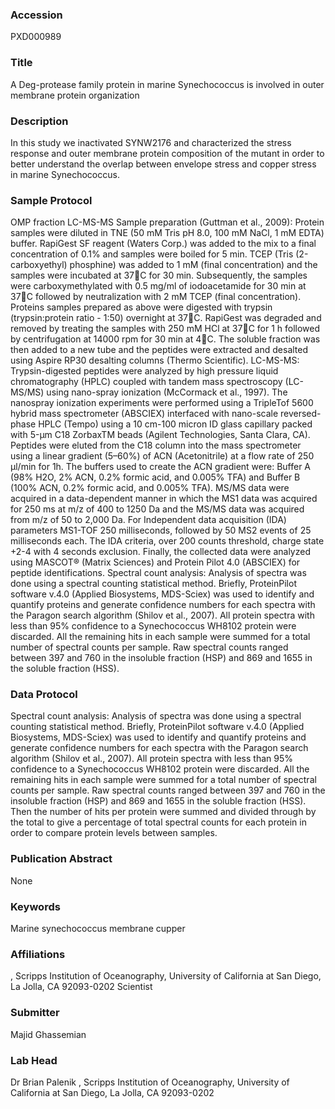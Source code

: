 ### Accession
PXD000989

### Title
A Deg-protease family protein in marine Synechococcus is involved in outer membrane protein organization

### Description
In this study we inactivated SYNW2176 and characterized the stress response and outer membrane protein composition of the mutant in order to better understand the overlap between envelope stress and copper stress in marine Synechococcus.

### Sample Protocol
OMP fraction LC-MS-MS Sample preparation (Guttman et al., 2009): Protein samples were diluted in TNE (50 mM Tris pH 8.0, 100 mM NaCl, 1 mM EDTA) buffer. RapiGest SF reagent (Waters Corp.) was added to the mix to a final concentration of 0.1% and samples were boiled for 5 min. TCEP (Tris (2-carboxyethyl) phosphine) was added to 1 mM (final concentration) and the samples were incubated at 37C for 30 min. Subsequently, the samples were carboxymethylated with 0.5 mg/ml of iodoacetamide for 30 min at 37C followed by neutralization with 2 mM TCEP (final concentration).  Proteins samples prepared as above were digested with trypsin (trypsin:protein ratio - 1:50) overnight at 37C. RapiGest was degraded and removed by treating the samples with 250 mM HCl at 37C for 1 h followed by centrifugation at 14000 rpm for 30 min at 4C. The soluble fraction was then added to a new tube and the peptides were extracted and desalted using Aspire RP30 desalting columns (Thermo Scientific).  LC-MS-MS: Trypsin-digested peptides were analyzed by high pressure liquid chromatography (HPLC) coupled with tandem mass spectroscopy (LC-MS/MS) using nano-spray ionization (McCormack et al., 1997). The nanospray ionization experiments were performed using a TripleTof 5600 hybrid mass spectrometer (ABSCIEX) interfaced with nano-scale reversed-phase HPLC (Tempo) using a 10 cm-100 micron ID glass capillary packed with 5-µm C18 ZorbaxTM beads (Agilent Technologies, Santa Clara, CA).  Peptides were eluted from the C18 column into the mass spectrometer using a linear gradient (5–60%) of ACN (Acetonitrile) at a flow rate of 250 μl/min for 1h. The buffers used to create the ACN gradient were: Buffer A (98% H2O, 2% ACN, 0.2% formic acid, and 0.005% TFA) and Buffer B (100% ACN, 0.2% formic acid, and 0.005% TFA). MS/MS data were acquired in a data-dependent manner in which the MS1 data was acquired for 250 ms at m/z of 400 to 1250 Da and the MS/MS data was acquired from m/z of 50 to 2,000 Da. For Independent data acquisition (IDA) parameters MS1-TOF 250 milliseconds, followed by 50 MS2 events of 25 milliseconds each. The IDA criteria, over 200 counts threshold, charge state +2-4 with 4 seconds exclusion. Finally, the collected data were analyzed using MASCOT® (Matrix Sciences) and Protein Pilot 4.0 (ABSCIEX) for peptide identifications. Spectral count analysis: Analysis of spectra was done using a spectral counting statistical method.  Briefly, ProteinPilot software v.4.0 (Applied Biosystems, MDS-Sciex) was used to identify and quantify proteins and generate confidence numbers for each spectra with the Paragon search algorithm (Shilov et al., 2007).  All protein spectra with less than 95% confidence to a Synechococcus WH8102 protein were discarded.  All the remaining hits in each sample were summed for a total number of spectral counts per sample.  Raw spectral counts ranged between 397 and 760 in the insoluble fraction (HSP) and 869 and 1655 in the soluble fraction (HSS).

### Data Protocol
Spectral count analysis: Analysis of spectra was done using a spectral counting statistical method.  Briefly, ProteinPilot software v.4.0 (Applied Biosystems, MDS-Sciex) was used to identify and quantify proteins and generate confidence numbers for each spectra with the Paragon search algorithm (Shilov et al., 2007).  All protein spectra with less than 95% confidence to a Synechococcus WH8102 protein were discarded.  All the remaining hits in each sample were summed for a total number of spectral counts per sample.  Raw spectral counts ranged between 397 and 760 in the insoluble fraction (HSP) and 869 and 1655 in the soluble fraction (HSS).  Then the number of hits per protein were summed and divided through by the total to give a percentage of total spectral counts for each protein in order to compare protein levels between samples.

### Publication Abstract
None

### Keywords
Marine synechococcus membrane cupper

### Affiliations
, Scripps Institution of Oceanography, University of California at San Diego, La Jolla, CA 92093-0202
Scientist

### Submitter
Majid Ghassemian

### Lab Head
Dr Brian Palenik
, Scripps Institution of Oceanography, University of California at San Diego, La Jolla, CA 92093-0202


